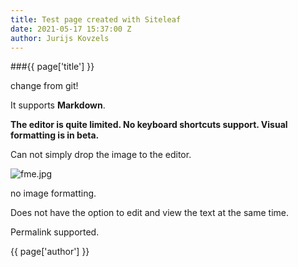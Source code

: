 ```yaml
---
title: Test page created with Siteleaf
date: 2021-05-17 15:37:00 Z
author: Jurijs Kovzels
---
```


###{{ page['title'] }}

change from git!

It supports **Markdown**. 

**The editor is quite limited. No keyboard shortcuts support.
Visual formatting is in beta.**

Can not simply drop the image to the editor.

![fme.jpg](/uploads/fme.jpg)

no image formatting.


Does not have the option to edit and view the text at the same time.

Permalink supported.

{{ page['author'] }} 
